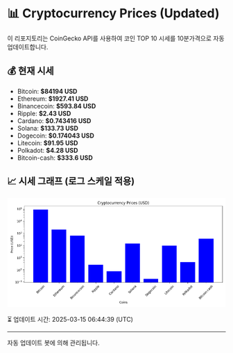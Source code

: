 
# 📊 Cryptocurrency Prices (Updated)

이 리포지토리는 CoinGecko API를 사용하여 코인 TOP 10 시세를 10분가격으로 자동 업데이트합니다.

## 💰 현재 시세
- Bitcoin: **$84194 USD**
- Ethereum: **$1927.41 USD**
- Binancecoin: **$593.84 USD**
- Ripple: **$2.43 USD**
- Cardano: **$0.743416 USD**
- Solana: **$133.73 USD**
- Dogecoin: **$0.174043 USD**
- Litecoin: **$91.95 USD**
- Polkadot: **$4.28 USD**
- Bitcoin-cash: **$333.6 USD**

## 📈 시세 그래프 (로그 스케일 적용)
![Crypto Prices](crypto_prices.png)

⏳ 업데이트 시간: 2025-03-15 06:44:39 (UTC)

---
자동 업데이트 봇에 의해 관리됩니다.
